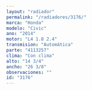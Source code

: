 ```yaml
---
layout: "radiador"
permalink: "/radiadores/3176/"
marca: "Honda"
modelo: "Civic"
ano: "2014"
motor: "L4 1.8 2.4"
transmision: "Automática"
parte: "4113257"
clima: "Con clima"
alto: "14 3/4"
ancho: "26 3/8"
observaciones: ""
id: "3176"
---
```


